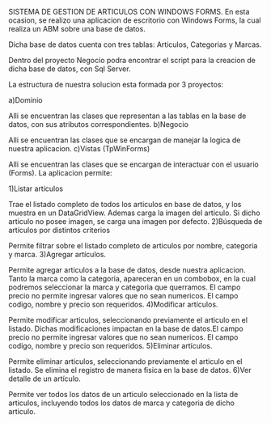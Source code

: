 SISTEMA DE GESTION DE ARTICULOS CON WINDOWS FORMS.
En esta ocasion, se realizo una aplicacion de escritorio con Windows Forms, la cual realiza un ABM sobre una base de datos.

Dicha base de datos cuenta con tres tablas: Articulos, Categorias y Marcas.

Dentro del proyecto Negocio podra encontrar el script para la creacion de dicha base de datos, con Sql Server.

La estructura de nuestra solucion esta formada por 3 proyectos:

a)Dominio

 Alli se encuentran las clases que representan a las tablas en la base de datos, con sus atributos correspondientes.
b)Negocio

Alli se encuentran las clases que se encargan de manejar la logica de nuestra aplicacion.
c)Vistas (TpWinForms)

 Alli se encuentran las clases que se encargan de interactuar con el usuario (Forms).
La aplicacion permite:

1)Listar artículos

Trae el listado completo de todos los articulos en base de datos, y los muestra en un DataGridView. Ademas carga la imagen
del articulo. Si dicho articulo no posee imagen, se carga una imagen por defecto.
2)Búsqueda de artículos por distintos criterios

Permite filtrar sobre el listado completo de articulos por nombre, categoria y marca.
3)Agregar artículos.

Permite agregar articulos a la base de datos, desde nuestra aplicacion. Tanto la marca como la categoria, apareceran 
en un combobox, en la cual podremos seleccionar la marca y categoria que querramos. El campo precio no permite ingresar
valores que no sean numericos. El campo codigo, nombre y precio son requeridos.
4)Modificar artículos.

Permite modificar articulos, seleccionando previamente el articulo en el listado. Dichas modificaciones impactan en la base de datos.El campo precio no permite ingresar
valores que no sean numericos. El campo codigo, nombre y precio son requeridos.
5)Eliminar artículos.

Permite eliminar articulos, seleccionando previamente el articulo en el listado. Se elimina el registro de manera fisica
en la base de datos.
6)Ver detalle de un artículo.

Permite ver todos los datos de un articulo seleccionado en la lista de articulos, incluyendo todos los datos de marca
y categoria de dicho articulo.

